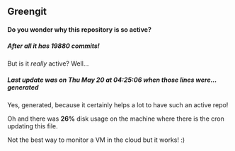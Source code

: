## Greengit

#### Do you wonder why this repository is so active?

##### After all it has 19880 commits!

But is it *really* active? Well...

##### Last update was on Thu May 20 at 04:25:06 when those lines were... generated

Yes, generated, because it certainly helps a lot to have such an active repo!

Oh and there was **26%** disk usage on the machine
where there is the cron updating this file.

Not the best way to monitor a VM in the cloud but it works! :)
